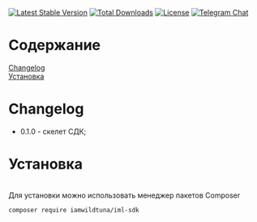 [![Latest Stable Version](https://poser.pugx.org/iamwildtuna/iml-sdk/v/stable)](https://packagist.org/packages/iamwildtuna/iml-sdk)
[![Total Downloads](https://poser.pugx.org/iamwildtuna/iml-sdk/downloads)](https://packagist.org/packages/iamwildtuna/iml-sdk)
[![License](https://poser.pugx.org/iamwildtuna/iml-sdk/license)](https://packagist.org/packages/iamwildtuna/iml-sdk)
[![Telegram Chat](https://img.shields.io/badge/telegram-chat-blue.svg?logo=telegram)](https://t.me/phpboxberrysdk)

# Содержание      
[Changelog](#changelog)  
[Установка](#install)  


<a name="links"><h1>Changelog</h1></a>

- 0.1.0 - скелет СДК;  

<a name="install"><h1>Установка</h1></a>  
Для установки можно использовать менеджер пакетов Composer

    composer require iamwildtuna/iml-sdk
    

    